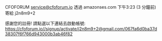 CFOFORUM service@cfoforum.io 透過 amazonses.com 
下午3:23 (3 分鐘前)
寄給 j2n8m9+2

感謝您的註冊! 請點選以下連結去啟動帳號: https://cfoforum.io//signup/activate/j2n8m9+2@gmail.com/067fa6d0ba37d38307f6f766d943000b3ab46f82